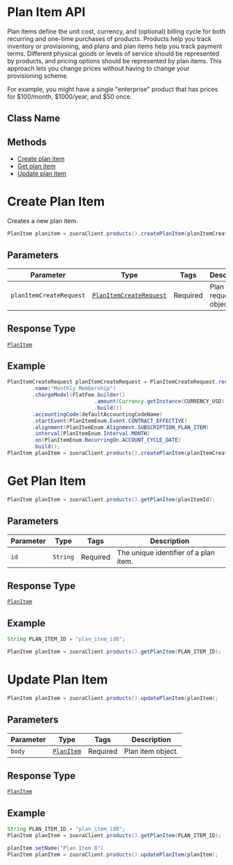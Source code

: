 # Plan Item API

Plan items define the unit cost, currency, and (optional) billing cycle for both recurring and one-time purchases of products. Products help you track inventory or provisioning, and plans and plan items help you track payment terms. Different physical goods or levels of service should be represented by products, and pricing options should be represented by plan items. This approach lets you change prices without having to change your provisioning scheme.

For example, you might have a single "enterprise" product that has prices for $100/month, $1000/year, and $50 once.

## Class Name



## Methods

* [Create plan item](/doc/plan-item-api.md#create-plan-item)
* [Get plan item](/doc/plan-item-api.md#get-plan-item)
* [Update plan item](/doc/plan-item-api.md#update-plan-item)



# Create Plan Item

Creates a new plan item.

```java
PlanItem planitem = zuoraClient.products().createPlanItem(planItemCreateRequest);
```

## Parameters

| Parameter | Type | Tags | Description |
|  --- | --- | --- | --- |
| `planItemCreateRequest` | [`PlanItemCreateRequest`](/doc/models/plan-item-create-request.md) | Required | Plan item request object. |

## Response Type

[`PlanItem`](/doc/models/plan-item.md)

## Example

```java
PlanItemCreateRequest planItemCreateRequest = PlanItemCreateRequest.recurringBuilder()
        .name("Monthly Membership")
        .chargeModel(FlatFee.builder()
                            .amount(Currency.getInstance(CURRENCY_USD), 5.00)
                            .build())
        .accountingCode(defaultAccountingCodeName)
        .startEvent(PlanItemEnum.Event.CONTRACT_EFFECTIVE)
        .alignment(PlanItemEnum.Alignment.SUBSCRIPTION_PLAN_ITEM)
        .interval(PlanItemEnum.Interval.MONTH)
        .on(PlanItemEnum.RecurringOn.ACCOUNT_CYCLE_DATE)
        .build();
PlanItem planItem = zuoraClient.products().createPlanItem(planItemCreateRequest);
```


# Get Plan Item

```java
PlanItem planItem = zuoraClient.products().getPlanItem(planItemId);
```

## Parameters

| Parameter | Type | Tags | Description |
|  --- | --- | --- | --- |
| `id` | `String` | Required | The unique identifier of a plan item. |


## Response Type

[`PlanItem`](/doc/models/plan-item.md)


## Example 

```java
String PLAN_ITEM_ID = "plan_item_id8";

PlanItem planItem = zuoraClient.products().getPlanItem(PLAN_ITEM_ID);
```

# Update Plan Item

```java
PlanItem planItem = zuoraClient.products().updatePlanItem(planItem);
```


## Parameters

| Parameter | Type | Tags | Description |
|  --- | --- | --- | --- |
| `body` | [`PlanItem`](/doc/models/plan-item.md) | Required | Plan item object. |


## Response Type

[`PlanItem`](/doc/models/plan-item.md)


## Example 

```java
String PLAN_ITEM_ID = "plan_item_id8";
PlanItem planItem = zuoraClient.products().getPlanItem(PLAN_ITEM_ID);

planItem.setName("Plan Item B")   
PlanItem planItem = zuoraClient.products().updatePlanItem(planItem);
```
